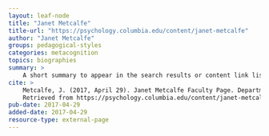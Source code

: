 ```yaml
---
layout: leaf-node
title: "Janet Metcalfe"
title-url: "https://psychology.columbia.edu/content/janet-metcalfe"
author: "Janet Metcalfe"
groups: pedagogical-styles
categories: metacognition
topics: biographies
summary: >
    A short summary to appear in the search results or content link list. > uses browser line breaks. | uses line formatting provided in the section, as below Location: is indented 1 TAB.
cite: >
    Metcalfe, J. (2017, April 29). Janet Metcalfe Faculty Page. Department of Psychology, Columbia University.
    Retrieved from https://psychology.columbia.edu/content/janet-metcalfe
pub-date: 2017-04-29
added-date: 2017-04-29
resource-type: external-page
---
```

